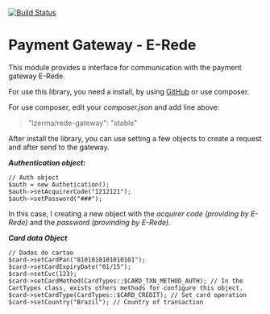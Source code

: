 [![Build Status](https://travis-ci.org/lzerma/gateway-rede.svg?branch=master)](https://travis-ci.org/lzerma/gateway-rede)

Payment Gateway - E-Rede
============
This module provides a interface for communication with the payment gateway E-Rede.

For use this library, you need a install, by using [GitHub](http://git@github.com:lzerma/gateway-rede.git) or use composer.

For use composer, edit your *composer.json* and add line above:

> "lzerma/rede-gateway": "stable"

After install the library, you can use setting a few objects to create a request and after send to the gateway.

***Authentication object:***
```
// Auth object
$auth = new Authetication();
$auth->setAcquirerCode("1212121");
$auth->setPassword("###");
```
In this case, I creating a new object with the *acquirer code (providing by E-Rede)* and the *password (provinding by E-Rede)*.

***Card data Object***
```
// Dados do cartao
$card->setCardPan("0101010101010101");
$card->setCardExpiryDate("01/15");
$card->setCvc(123);
$card->setCardMethod(CardTypes::$CARD_TXN_METHOD_AUTH); // In the CartTypes class, exists others methods for configure this object.
$card->setCardType(CardTypes::$CARD_CREDIT); // Set card operation
$card->setCountry("Brazil"); // Country of transaction
```